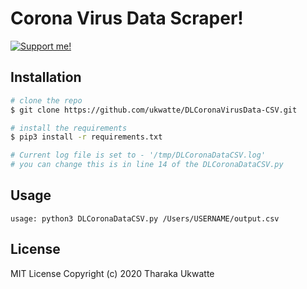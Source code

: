 # Corona Virus Data Scraper!

[![Support me!](https://www.buymeacoffee.com/assets/img/custom_images/orange_img.png)](https://www.buymeacoffee.com/ukwatte)

## Installation

```bash
# clone the repo
$ git clone https://github.com/ukwatte/DLCoronaVirusData-CSV.git

# install the requirements
$ pip3 install -r requirements.txt

# Current log file is set to - '/tmp/DLCoronaDataCSV.log'
# you can change this is in line 14 of the DLCoronaDataCSV.py
```

## Usage
```
usage: python3 DLCoronaDataCSV.py /Users/USERNAME/output.csv
```

## License
MIT License
Copyright (c) 2020 Tharaka Ukwatte
